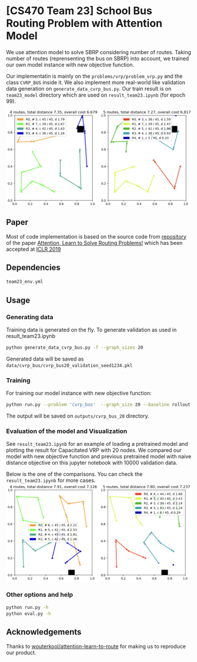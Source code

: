 # [CS470 Team 23] School Bus Routing Problem with Attention Model

We use attention model to solve SBRP considering number of routes. Taking number of routes (reprensenting the bus on SBRP) into account, we trained our own model instance with new objective function.

Our implementatin is mainly on the `problems/vrp/problem_vrp.py` and the class `CVRP_BUS` inside it.
We also implement more real-world like validation data generation on `generate_data_cvrp_bus.py`.
Our train result is on `team23_model` directory which are used on `result_team23.ipynb` (for epoch 99).

![TITLE EXAMPLE](images/good1.png)

## Paper
Most of code implementation is based on the source code from [repository](https://github.com/wouterkool/attention-learn-to-route) of the paper [Attention, Learn to Solve Routing Problems!](https://openreview.net/forum?id=ByxBFsRqYm) which has been accepted at [ICLR 2019](https://iclr.cc/Conferences/2019)


## Dependencies

```bash
team23_env.yml
```

## Usage

### Generating data

Training data is generated on the fly. 
To generate validation as used in result_team23.ipynb

```bash
python generate_data_cvrp_bus.py -f --graph_sizes 20 
```
Generated data will be saved as `data/cvrp_bus/cvrp_bus20_validation_seed1234.pkl`
### Training

For training our model instance with new objective function:

```bash
python run.py --problem 'cvrp_bus'  --graph_size 20 --baseline rollout --run_name 'cvrp_bus_20_rollout'
```

The output will be saved on `outputs/cvrp_bus_20` directory.

### Evaluation of the model and Visualization
See `result_team23.ipynb` for an example of loading a pretrained model and plotting the result for Capacitated VRP with 20 nodes.
We compared our model with new objective function and previous pretrained model with naive distance objective on this jupyter notebook with 10000 validation data. 

Below is the one of the comparisons. You can check the `result_team23.ipynb` for more cases.
![comparison_example](images/good_github2.png)


### Other options and help
```bash
python run.py -h
python eval.py -h
```



## Acknowledgements
Thanks to [wouterkool/attention-learn-to-route](https://github.com/wouterkool/attention-learn-to-route) for making us to reproduce our product.
